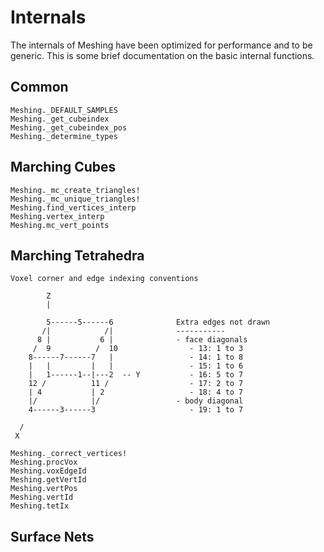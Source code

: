 # Internals

The internals of Meshing have been optimized for performance and to be generic.
This is some brief documentation on the basic internal functions.

## Common

```@docs
Meshing._DEFAULT_SAMPLES
Meshing._get_cubeindex
Meshing._get_cubeindex_pos
Meshing._determine_types
```

## Marching Cubes

```@docs
Meshing._mc_create_triangles!
Meshing._mc_unique_triangles!
Meshing.find_vertices_interp
Meshing.vertex_interp
Meshing.mc_vert_points
```


## Marching Tetrahedra

```
Voxel corner and edge indexing conventions

        Z
        |

        5------5------6              Extra edges not drawn
       /|            /|              -----------
      8 |           6 |              - face diagonals
     /  9          /  10                - 13: 1 to 3
    8------7------7   |                 - 14: 1 to 8
    |   |         |   |                 - 15: 1 to 6
    |   1------1--|---2  -- Y           - 16: 5 to 7
    12 /          11 /                  - 17: 2 to 7
    | 4           | 2                   - 18: 4 to 7
    |/            |/                 - body diagonal
    4------3------3                     - 19: 1 to 7

  /
 X
```

```@docs
Meshing._correct_vertices!
Meshing.procVox
Meshing.voxEdgeId
Meshing.getVertId
Meshing.vertPos
Meshing.vertId
Meshing.tetIx
```

## Surface Nets